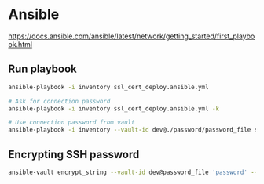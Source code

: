 # Ansible
https://docs.ansible.com/ansible/latest/network/getting_started/first_playbook.html

## Run playbook
``` bash
ansible-playbook -i inventory ssl_cert_deploy.ansible.yml

# Ask for connection password
ansible-playbook -i inventory ssl_cert_deploy.ansible.yml -k

# Use connection password from vault
ansible-playbook -i inventory --vault-id dev@./password/password_file ssl_cert_deploy.ansible.yml
```

## Encrypting SSH password 
``` bash
ansible-vault encrypt_string --vault-id dev@password_file 'password' --name 'the_dev_secret'
```